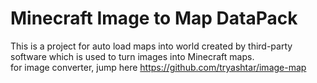 # Minecraft Image to Map DataPack
This is a project for auto load maps into world created by third-party software which is used to turn images into Minecraft maps.  
for image converter, jump here https://github.com/tryashtar/image-map
